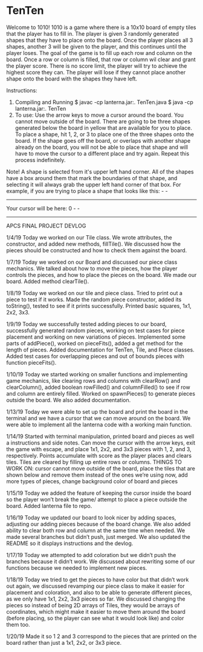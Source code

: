 # TenTen

Welcome to 1010!
1010 is a game where there is a 10x10 board of empty tiles that the player has to fill in. The player is given 3 randomly generated shapes that they have to place onto the board. Once the player places all 3 shapes, another 3 will be given to the player, and this continues until the player loses. The goal of the game is to fill up each row and column on the board. Once a row or column is filled, that row or column wil clear and grant the player score. There is no score limit, the player will try to achieve the highest score they can. The player will lose if they cannot place another shape onto the board with the shapes they have left. 


Instructions: 
1. Compiling and Running
  $ javac -cp lanterna.jar:. TenTen.java
  $ java -cp lanterna.jar:. TenTen
2. To use:
	Use the arrow keys to move a cursor around the board. You cannot move outside of the board.
	There are going to be three shapes generated below the board in yellow that are available for you to place. To place a shape, hit 1, 2, or 3 to place one of the three shapes onto the board. If the shape goes off the board, or overlaps with another shape already on the board, you will not be able to place that shape and will have to move the cursor to a different place and try again.
  Repeat this process indefinitely. 
  
  Note! A shape is selected from it's upper left hand corner. All of the shapes have a box around them that mark the boundaries of that shape, and selecting it will always grab the upper left hand corner of that box.
  For example, if you are trying to place a shape that looks like this:
      -
      -
  - - -
  Your cursor will be here:
  0   -
      -
  - - -
  
APCS FINAL PROJECT DEVLOG

1/4/19
Today we worked on our Tile class. We wrote attributes, the constructor, and added new methods, fillTile(). We discussed how the pieces should be constructed and how to check them against the board.

1/7/19
Today we worked on our Board and discussed our piece class mechanics. We talked about how to move the pieces, how the player controls the pieces, and how to place the pieces on the board. We made our board. Added method clearTile().

1/8/19
Today we worked on our tile and piece class. Tried to print out a piece to test if it works. Made the random piece constructor, added its toString(), tested to see if it prints successfully. Printed basic squares, 1x1, 2x2, 3x3.

1/9/19
Today we successfully tested adding pieces to our board, successfully generated random pieces, working on test cases for piece placement and working on new variations of pieces.  Implemented some parts of addPiece(), worked on pieceFits(), added a get method for the length of pieces. Added documentation for TenTen, Tile, and Piece classes. Added test cases for overlapping pieces and out of bounds pieces with function pieceFits().

1/10/19
Today we started working on smaller functions and implementing game mechanics, like clearing rows and columns with clearRow() and clearColumn(), added boolean rowFilled() and columnFilled() to see if row and column are entirely filled. Worked on spawnPieces() to generate pieces outside the board. We also added documentation. 

1/13/19
Today we were able to set up the board and print the board in the terminal and we have a cursor that we can move around on the board. We were able to implement all the lanterna code with a working main function. 

1/14/19
Started with terminal manipulation, printed board and pieces as well a instructions and side notes. Can move the cursor with the arrow keys, exit the game with escape, and place 1x1, 2x2, and 3x3 pieces with 1, 2, and 3, respectively. Points accumulate with score as the player places and clears tiles. Tiles are cleared by filling up entire rows or columns. THINGS TO WORK ON: cursor cannot move outside of the board, place the tiles that are shown below and remove them instead of the ones we’re using now, add more types of pieces, change background color of board and pieces

1/15/19
Today we added the feature of keeping the cursor inside the board so the player won’t break the game/ attempt to place a piece outside the board. Added lanterna file to repo. 

1/16/19
Today we updated our board to look nicer by adding spaces, adjusting our adding pieces because of the board change. We also added ability to clear both row and column at the same time when needed. We made several branches but didn’t push, just merged. We also updated the README so it displays instructions and the devlog.

1/17/19
Today we attempted to add coloration but we didn’t push the branches because it didn’t work. We discussed about rewriting some of our functions because we needed to implement new pieces.

1/18/19
Today we tried to get the pieces to have color but that didn’t work out again, we discussed revamping our piece class to make it easier for placement and coloration, and also to be able to generate different pieces, as we only have 1x1, 2x2, 3x3 pieces so far. We discussed changing the pieces so instead of being 2D arrays of Tiles, they would be arrays of coordinates, which might make it easier to move them around the board (before placing, so the player can see what it would look like) and color them too.

1/20/19
Made it so 1 2 and 3 correspond to the pieces that are printed on the board rather than just a 1x1, 2x2, or 3x3 piece.
